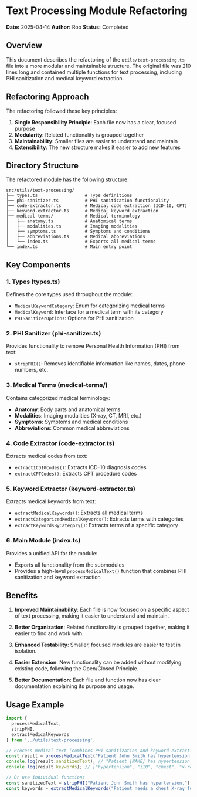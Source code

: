 # Text Processing Module Refactoring

**Date:** 2025-04-14
**Author:** Roo
**Status:** Completed

## Overview

This document describes the refactoring of the `utils/text-processing.ts` file into a more modular and maintainable structure. The original file was 210 lines long and contained multiple functions for text processing, including PHI sanitization and medical keyword extraction.

## Refactoring Approach

The refactoring followed these key principles:

1. **Single Responsibility Principle**: Each file now has a clear, focused purpose
2. **Modularity**: Related functionality is grouped together
3. **Maintainability**: Smaller files are easier to understand and maintain
4. **Extensibility**: The new structure makes it easier to add new features

## Directory Structure

The refactored module has the following structure:

```
src/utils/text-processing/
├── types.ts                  # Type definitions
├── phi-sanitizer.ts          # PHI sanitization functionality
├── code-extractor.ts         # Medical code extraction (ICD-10, CPT)
├── keyword-extractor.ts      # Medical keyword extraction
├── medical-terms/            # Medical terminology
│   ├── anatomy.ts            # Anatomical terms
│   ├── modalities.ts         # Imaging modalities
│   ├── symptoms.ts           # Symptoms and conditions
│   ├── abbreviations.ts      # Medical abbreviations
│   └── index.ts              # Exports all medical terms
└── index.ts                  # Main entry point
```

## Key Components

### 1. Types (types.ts)

Defines the core types used throughout the module:
- `MedicalKeywordCategory`: Enum for categorizing medical terms
- `MedicalKeyword`: Interface for a medical term with its category
- `PHISanitizerOptions`: Options for PHI sanitization

### 2. PHI Sanitizer (phi-sanitizer.ts)

Provides functionality to remove Personal Health Information (PHI) from text:
- `stripPHI()`: Removes identifiable information like names, dates, phone numbers, etc.

### 3. Medical Terms (medical-terms/)

Contains categorized medical terminology:
- **Anatomy**: Body parts and anatomical terms
- **Modalities**: Imaging modalities (X-ray, CT, MRI, etc.)
- **Symptoms**: Symptoms and medical conditions
- **Abbreviations**: Common medical abbreviations

### 4. Code Extractor (code-extractor.ts)

Extracts medical codes from text:
- `extractICD10Codes()`: Extracts ICD-10 diagnosis codes
- `extractCPTCodes()`: Extracts CPT procedure codes

### 5. Keyword Extractor (keyword-extractor.ts)

Extracts medical keywords from text:
- `extractMedicalKeywords()`: Extracts all medical terms
- `extractCategorizedMedicalKeywords()`: Extracts terms with categories
- `extractKeywordsByCategory()`: Extracts terms of a specific category

### 6. Main Module (index.ts)

Provides a unified API for the module:
- Exports all functionality from the submodules
- Provides a high-level `processMedicalText()` function that combines PHI sanitization and keyword extraction

## Benefits

1. **Improved Maintainability**: Each file is now focused on a specific aspect of text processing, making it easier to understand and maintain.

2. **Better Organization**: Related functionality is grouped together, making it easier to find and work with.

3. **Enhanced Testability**: Smaller, focused modules are easier to test in isolation.

4. **Easier Extension**: New functionality can be added without modifying existing code, following the Open/Closed Principle.

5. **Better Documentation**: Each file and function now has clear documentation explaining its purpose and usage.

## Usage Example

```typescript
import { 
  processMedicalText, 
  stripPHI, 
  extractMedicalKeywords 
} from '../utils/text-processing';

// Process medical text (combines PHI sanitization and keyword extraction)
const result = processMedicalText("Patient John Smith has hypertension (I10) and needs a chest X-ray (71045).");
console.log(result.sanitizedText); // "Patient [NAME] has hypertension (I10) and needs a chest X-ray (71045)."
console.log(result.keywords); // ["hypertension", "i10", "chest", "x-ray", "71045"]

// Or use individual functions
const sanitizedText = stripPHI("Patient John Smith has hypertension.");
const keywords = extractMedicalKeywords("Patient needs a chest X-ray for pneumonia.");